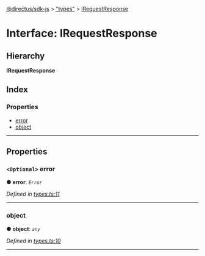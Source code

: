 [@directus/sdk-js](../README.md) > ["types"](../modules/_types_.md) > [IRequestResponse](../interfaces/_types_.irequestresponse.md)

# Interface: IRequestResponse

## Hierarchy

**IRequestResponse**

## Index

### Properties

* [error](_types_.irequestresponse.md#error)
* [object](_types_.irequestresponse.md#object)

---

## Properties

<a id="error"></a>

### `<Optional>` error

**● error**: *`Error`*

*Defined in [types.ts:11](https://github.com/janbiasi/sdk-js/blob/0ae3664/src/types.ts#L11)*

___
<a id="object"></a>

###  object

**● object**: *`any`*

*Defined in [types.ts:10](https://github.com/janbiasi/sdk-js/blob/0ae3664/src/types.ts#L10)*

___

